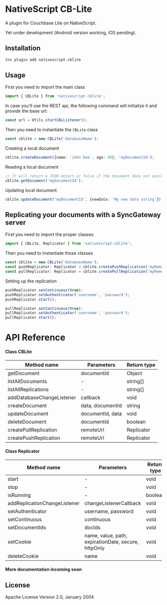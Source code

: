 # NativeScript CB-Lite

A plugin for Couchbase Lite on NativeScript. 

Yet under development (Android version working, iOS pending).

## Installation

```javascript
tns plugin add nativescript-cblite
```

## Usage 

First you need to import the main class
```typescript
import { CBLite } from 'nativescript-cblite';
```

In case you'll use the REST api, the following command will initialize it and provide the base url:
```typescript
const url = Utils.startCBLListener();
```

Then you need to instantiate the `CBLite` class
```typescript
const cblite = new CBLite('databaseName');
```

Creating a local document
```typescript
cblite.createDocument({name: 'John Doe', age: 99}, 'myDocumentId');
```

Reading a local document
```typescript
// It will return a JSON object or false if the document does not exist
cblite.getDocument('myDocumentId');
```

Updating local document
```typescript
cblite.updateDocument('myDocumentId', {newData: 'My new data string'});
```

## Replicating your documents with a SyncGateway server
First you need to import the proper classes
```typescript
import { CBLite, Replicator } from 'nativescript-cblite';
```
Then you need to instantiate those classes
```typescript
const cblite = new CBLite('databaseName');
const pushReplicator: Replicator = cblite.createPushReplication('myRemoteUrl');
const pullReplicator: Replicator = cblite.createPullReplication('myRemoteUrl');
```
Setting up the replication
```typescript
pushReplicator.setContinuous(true);
pushReplicator.setAuthenticator('username', 'password');
pushReplicator.start();

pullReplicator.setContinuous(true);
pullReplicator.setAuthenticator('username', 'password');
pullReplicator.start();
```

# API Reference

#### Class CBLite
| Method name | Parameters | Return type |
| - | - | - |
| getDocument | documentId | Object |
| listAllDocuments | - | string[] |
| listAllReplications | - | string[] |
| addDatabaseChangeListener | callback | void |
| createDocument | data, documentId | string |
| updateDocument | documentId, data | void |
| deleteDocument | documentId | boolean |
| createPullReplication | remoteUrl | Replicator |
| createPushReplication | remoteUrl | Replicator |

#### Class Replicator
| Method name | Parameters | Return type |
| - | - | - |
| start | - | void |
| stop | -  | void |
| isRunning | - | boolean |
| addReplicationChangeListener | changeListenerCallback | void |
| setAuthenticator | username, password | void |
| setContinuous | continuous | void |
| setDocumentIds | docIds | void |
| setCookie | name, value, path, expirationDate, secure, httpOnly | void |
| deleteCookie | name | void |

#### More documentation incoming soon
## License

Apache License Version 2.0, January 2004
